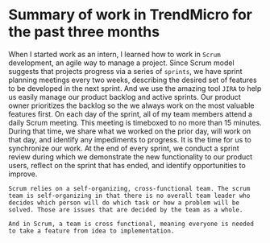 # Summary of work in TrendMicro for the past three months

When I started work as an intern, I learned how to work in `Scrum` development, an agile way to manage a project. Since Scrum model suggests that projects progress via a series of `sprints`, we have sprint planning meetings every two weeks, describing the desired set of features to be developed in the next sprint. And we use the amazing tool `JIRA` to help us easily manage our product backlog and active sprints. Our product owner prioritizes the backlog so the we always work on the most valuable features first. On each day of the sprint, all of my team members attend a daily Scrum meeting. This meeting is timeboxed to no more than 15 minutes. During that time, we share what we worked on the prior day, will work on that day, and identify any impediments to progress. It is the time for us to synchronize our work. At the end of every sprint, we conduct a sprint review during which we demonstrate the new functionality to our product users, reflect on the sprint that has ended, and identify opportunities to improve.

    Scrum relies on a self-organizing, cross-functional team. The scrum team is self-organizing in that there is no overall team leader who decides which person will do which task or how a problem will be solved. Those are issues that are decided by the team as a whole.

    And in Scrum, a team is cross functional, meaning everyone is needed to take a feature from idea to implementation.

